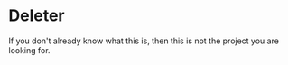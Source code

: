 # Deleter

If you don't already know what this is, then this is not the project you are looking for.